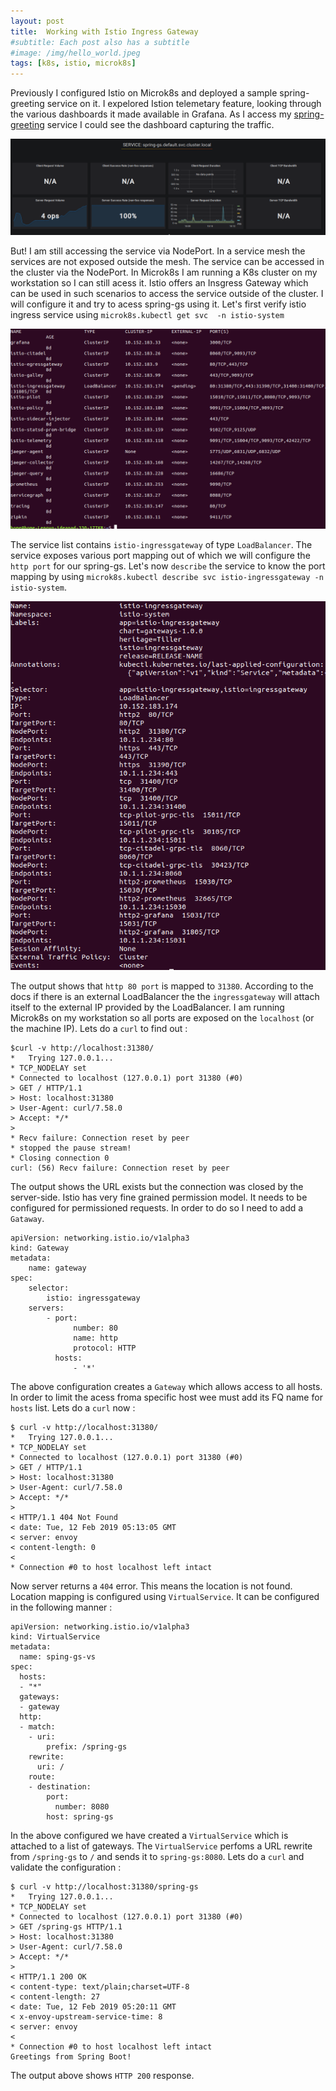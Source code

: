 ```yaml
---
layout: post
title:  Working with Istio Ingress Gateway
#subtitle: Each post also has a subtitle
#image: /img/hello_world.jpeg
tags: [k8s, istio, microk8s]
---
```

Previously I configured Istio on Microk8s and deployed a sample spring-greeting service on it. I expelored Istion telemetary feature, looking through the various dashboards it made available in Grafana. As I access my [spring-greeting](http://10.152.183.60:8080/) service I could see the dashboard capturing the traffic.

![Spring-gs-telemetry](/img/istio-ingress-gateway/spring-gs-telemetry.png)

But! I am still accessing the service via NodePort. In a service mesh the services are not exposed outside the mesh. The service can be accessed in the cluster via the NodePort. In Microk8s I am running a K8s cluster on my workstation so I can still acess it. Istio offers an Insgress Gateway which can be used in such scenarios to access the service outside of the cluster. I will configure it and try to acess spring-gs using it. Let's first verify istio ingress service  using `microk8s.kubectl get svc  -n istio-system`

![Istio-services](/img/istio-ingress-gateway/svc.png)

The service list contains `istio-ingressgateway` of type `LoadBalancer`. The service exposes various port mapping out of which we will configure the `http port` for our spring-gs. Let's now `describe` the service to know the port mapping by using `microk8s.kubectl describe svc istio-ingressgateway -n istio-system`.

![Ingressgateway-port-mapping](/img/istio-ingress-gateway/port-mapping.png)

The output shows that `http 80 port` is mapped to `31380`. According to the docs if there is an external LoadBalancer the the `ingressgateway` will attach itself to the external IP provided by the LoadBalancer. I am running Microk8s on my workstation so all ports are exposed on the `localhost` (or the machine IP). Lets do a `curl` to find out :
```
$curl -v http://localhost:31380/
*   Trying 127.0.0.1...
* TCP_NODELAY set
* Connected to localhost (127.0.0.1) port 31380 (#0)
> GET / HTTP/1.1
> Host: localhost:31380
> User-Agent: curl/7.58.0
> Accept: */*
>
* Recv failure: Connection reset by peer
* stopped the pause stream!
* Closing connection 0
curl: (56) Recv failure: Connection reset by peer
```

The output shows the URL exists but the connection was closed by the server-side. Istio has very fine grained permission model. It needs to be configured for permissioned requests. In order to do so I need to add a `Gataway`.

```
apiVersion: networking.istio.io/v1alpha3
kind: Gateway
metadata:
    name: gateway
spec:
    selector:
        istio: ingressgateway
    servers:
        - port:
              number: 80
              name: http
              protocol: HTTP
          hosts:
              - '*'
```
The above configuration creates a `Gateway` which allows access to all hosts. In order to limit the acess froma specific host wee must add its FQ name for `hosts` list. Lets do a `curl` now :
```
$ curl -v http://localhost:31380/
*   Trying 127.0.0.1...
* TCP_NODELAY set
* Connected to localhost (127.0.0.1) port 31380 (#0)
> GET / HTTP/1.1
> Host: localhost:31380
> User-Agent: curl/7.58.0
> Accept: */*
>
< HTTP/1.1 404 Not Found
< date: Tue, 12 Feb 2019 05:13:05 GMT
< server: envoy
< content-length: 0
<
* Connection #0 to host localhost left intact
```
Now server returns a `404` error. This means the location is not found. Location mapping is configured using `VirtualService`. It can be configured in the following manner :

```
apiVersion: networking.istio.io/v1alpha3
kind: VirtualService
metadata:
  name: sping-gs-vs
spec:
  hosts:
  - "*"
  gateways:
  - gateway
  http:
  - match:
    - uri:
        prefix: /spring-gs
    rewrite:
      uri: /
    route:
    - destination:
        port:
          number: 8080
        host: spring-gs
```

In the above configured we have created a `VirtualService` which is attached to a list of gateways. The `VirtualService` perfoms a URL rewrite from `/spring-gs` to `/` and sends it to `spring-gs:8080`. Lets do a `curl` and validate the configuration :

```
$ curl -v http://localhost:31380/spring-gs
*   Trying 127.0.0.1...
* TCP_NODELAY set
* Connected to localhost (127.0.0.1) port 31380 (#0)
> GET /spring-gs HTTP/1.1
> Host: localhost:31380
> User-Agent: curl/7.58.0
> Accept: */*
>
< HTTP/1.1 200 OK
< content-type: text/plain;charset=UTF-8
< content-length: 27
< date: Tue, 12 Feb 2019 05:20:11 GMT
< x-envoy-upstream-service-time: 8
< server: envoy
<
* Connection #0 to host localhost left intact
Greetings from Spring Boot!
```

The output above shows `HTTP 200`  response.
